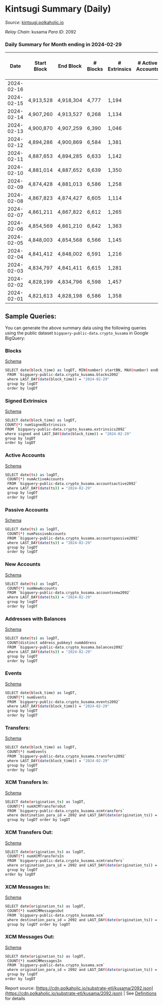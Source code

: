 # Kintsugi Summary (Daily)

_Source_: [kintsugi.polkaholic.io](https://kintsugi.polkaholic.io)

*Relay Chain*: kusama
*Para ID*: 2092



### Daily Summary for Month ending in 2024-02-29


| Date    | Start Block | End Block | # Blocks | # Extrinsics | # Active Accounts | # Passive Accounts | # New Accounts | # Addresses | # Events  | # Transfers ($USD) | # XCM Transfers In ($USD) | # XCM Transfers Out ($USD) | # XCM In | # XCM Out | Issues |
|---------|-------------|-----------|----------|--------------|-------------------|--------------------|----------------|-------------|-----------|--------------------|---------------------------|----------------------------|----------|-----------|--------|
| 2024-02-16 |  |  |  |  |  |  |  |  |  |   |   |   |  |  |  |
| 2024-02-15 | 4,913,528 | 4,918,304 | 4,777 | 1,194 |  |  |  | 17,067 | 44,328 | 4,872 ($7,368.80) |   |   |  |  |  |
| 2024-02-14 | 4,907,260 | 4,913,527 | 6,268 | 1,134 |  |  |  | 17,066 | 55,692 | 6,311 ($10,084.53) |   |   |  |  |  |
| 2024-02-13 | 4,900,870 | 4,907,259 | 6,390 | 1,046 |  |  |  | 17,062 | 56,332 | 6,444 ($10,655.01) |   |   |  |  |  |
| 2024-02-12 | 4,894,286 | 4,900,869 | 6,584 | 1,381 |  |  |  | 17,060 | 59,400 | 6,703 ($28,251.13) |   |   |  |  |  |
| 2024-02-11 | 4,887,653 | 4,894,285 | 6,633 | 1,142 |  |  |  | 17,051 | 58,762 | 6,728 ($13,250.41) |   |   |  |  |  |
| 2024-02-10 | 4,881,014 | 4,887,652 | 6,639 | 1,350 |  |  |  | 17,050 | 59,632 | 6,719 ($18,606.03) |   |   |  |  |  |
| 2024-02-09 | 4,874,428 | 4,881,013 | 6,586 | 1,258 |  |  |  | 17,050 | 58,691 | 6,624 ($9,375.34) |   |   |  |  |  |
| 2024-02-08 | 4,867,823 | 4,874,427 | 6,605 | 1,114 |  |  |  | 17,048 | 58,427 | 6,677 ($10,300.54) |   |   |  |  |  |
| 2024-02-07 | 4,861,211 | 4,867,822 | 6,612 | 1,265 |  |  |  | 17,046 | 58,877 | 6,632 ($1,432.07) |   |   |  |  |  |
| 2024-02-06 | 4,854,569 | 4,861,210 | 6,642 | 1,363 |  |  |  | 17,046 | 59,664 | 6,704 ($6,103.69) |   |   |  |  |  |
| 2024-02-05 | 4,848,003 | 4,854,568 | 6,566 | 1,145 |  |  |  | 17,042 | 58,130 | 6,644 ($13,444.66) | 3  | 4  |  |  |  |
| 2024-02-04 | 4,841,412 | 4,848,002 | 6,591 | 1,216 |  |  |  | 17,037 | 58,653 | 6,669 ($26,368.39) | 4 ($1,208.43) | 3  |  |  |  |
| 2024-02-03 | 4,834,797 | 4,841,411 | 6,615 | 1,281 |  |  |  | 17,035 | 59,086 | 6,705 ($37,842.00) |   | 2 ($211.27) |  |  |  |
| 2024-02-02 | 4,828,199 | 4,834,796 | 6,598 | 1,457 |  |  |  | 17,031 | 59,775 | 6,688 ($8,952.03) | 5 ($967.52) | 3  |  |  |  |
| 2024-02-01 | 4,821,613 | 4,828,198 | 6,586 | 1,358 |  |  |  | 17,029 | 59,183 | 6,651 ($14,306.47) | 1 ($66.72) | 7 ($5.18) | 1 | 6 |  |

## Sample Queries:
You can generate the above summary data using the following queries using the public dataset `bigquery-public-data.crypto_kusama` in Google BigQuery:


### Blocks 

[Schema](https://github.com/colorfulnotion/substrate-etl/blob/main/schema/blocks.json)

```bash
SELECT date(block_time) as logDT, MIN(number) startBN, MAX(number) endBN, COUNT(*) numBlocks 
 FROM `bigquery-public-data.crypto_kusama.blocks2092`  
 where LAST_DAY(date(block_time)) = "2024-02-29" 
 group by logDT 
 order by logDT
```

### Signed Extrinsics 

[Schema](https://github.com/colorfulnotion/substrate-etl/blob/main/schema/extrinsics.json)

```bash
SELECT date(block_time) as logDT, 
COUNT(*) numSignedExtrinsics 
FROM `bigquery-public-data.crypto_kusama.extrinsics2092`  
where signed and LAST_DAY(date(block_time)) = "2024-02-29" 
group by logDT 
order by logDT
```

### Active Accounts 

[Schema](https://github.com/colorfulnotion/substrate-etl/blob/main/schema/accountsactive.json)

```bash
SELECT date(ts) as logDT, 
 COUNT(*) numActiveAccounts 
 FROM `bigquery-public-data.crypto_kusama.accountsactive2092` 
 where LAST_DAY(date(ts)) = "2024-02-29" 
 group by logDT 
 order by logDT
```

### Passive Accounts 

[Schema](https://github.com/colorfulnotion/substrate-etl/blob/main/schema/accountspassive.json)

```bash
SELECT date(ts) as logDT, 
 COUNT(*) numPassiveAccounts 
 FROM `bigquery-public-data.crypto_kusama.accountspassive2092` 
 where LAST_DAY(date(ts)) = "2024-02-29" 
 group by logDT 
 order by logDT
```

### New Accounts 

[Schema](https://github.com/colorfulnotion/substrate-etl/blob/main/schema/accountsnew.json)

```bash
SELECT date(ts) as logDT, 
 COUNT(*) numNewAccounts 
 FROM `bigquery-public-data.crypto_kusama.accountsnew2092` 
 where LAST_DAY(date(ts)) = "2024-02-29" 
 group by logDT
 order by logDT
```

### Addresses with Balances 

[Schema](https://github.com/colorfulnotion/substrate-etl/blob/main/schema/balances.json)

```bash
SELECT date(ts) as logDT,
 COUNT(distinct address_pubkey) numAddress 
 FROM `bigquery-public-data.crypto_kusama.balances2092` 
 where LAST_DAY(date(ts)) = "2024-02-29" 
 group by logDT 
 order by logDT
```

### Events 

[Schema](https://github.com/colorfulnotion/substrate-etl/blob/main/schema/events.json)

```bash
SELECT date(block_time) as logDT, 
 COUNT(*) numEvents 
 FROM `bigquery-public-data.crypto_kusama.events2092` 
 where LAST_DAY(date(block_time)) = "2024-02-29" 
 group by logDT 
 order by logDT
```

### Transfers:

[Schema](https://github.com/colorfulnotion/substrate-etl/blob/main/schema/transfers.json)

```bash
SELECT date(block_time) as logDT, 
 COUNT(*) numEvents 
 FROM `bigquery-public-data.crypto_kusama.transfers2092` 
 where LAST_DAY(date(block_time)) = "2024-02-29" 
 group by logDT 
 order by logDT
```

### XCM Transfers In: 

[Schema](https://github.com/colorfulnotion/substrate-etl/blob/main/schema/xcmtransfers.json)

```bash
SELECT date(origination_ts) as logDT, 
 COUNT(*) numXCMTransfersOut 
 FROM `bigquery-public-data.crypto_kusama.xcmtransfers` 
 where destination_para_id = 2092 and LAST_DAY(date(origination_ts)) = "2024-02-29" 
 group by logDT order by logDT
```

### XCM Transfers Out: 

[Schema](https://github.com/colorfulnotion/substrate-etl/blob/main/schema/xcmtransfers.json)

```bash
SELECT date(origination_ts) as logDT, 
 COUNT(*) numXCMTransfersIn 
 FROM `bigquery-public-data.crypto_kusama.xcmtransfers` 
 where origination_para_id = 2092 and LAST_DAY(date(origination_ts)) = "2024-02-29" 
 group by logDT 
order by logDT
```

### XCM Messages In: 

[Schema](https://github.com/colorfulnotion/substrate-etl/blob/main/schema/xcm.json)

```bash
SELECT date(origination_ts) as logDT, 
 COUNT(*) numXCMMessagesOut 
 FROM `bigquery-public-data.crypto_kusama.xcm` 
 where destination_para_id = 2092 and LAST_DAY(date(origination_ts)) = "2024-02-29" 
 group by logDT order by logDT
```

### XCM Messages Out: 

[Schema](https://github.com/colorfulnotion/substrate-etl/blob/main/schema/xcm.json)

```bash
SELECT date(origination_ts) as logDT, 
 COUNT(*) numXCMMessagesIn 
 FROM `bigquery-public-data.crypto_kusama.xcm` 
 where origination_para_id = 2092 and LAST_DAY(date(origination_ts)) = "2024-02-29" 
 group by logDT 
order by logDT
```


Report source: [https://cdn.polkaholic.io/substrate-etl/kusama/2092.json](https://cdn.polkaholic.io/substrate-etl/kusama/2092.json) | See [Definitions](/DEFINITIONS.md) for details
